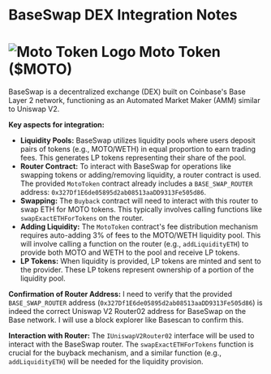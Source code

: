 # BaseSwap DEX Integration Notes

# ![Moto Token Logo](https://qgmvsvq5fn67imzt.public.blob.vercel-storage.com/logo-bulat/%24moto.svg) Moto Token ($MOTO)

BaseSwap is a decentralized exchange (DEX) built on Coinbase's Base Layer 2 network, functioning as an Automated Market Maker (AMM) similar to Uniswap V2.

**Key aspects for integration:**
- **Liquidity Pools:** BaseSwap utilizes liquidity pools where users deposit pairs of tokens (e.g., MOTO/WETH) in equal proportion to earn trading fees. This generates LP tokens representing their share of the pool.
- **Router Contract:** To interact with BaseSwap for operations like swapping tokens or adding/removing liquidity, a router contract is used. The provided `MotoToken` contract already includes a `BASE_SWAP_ROUTER` address: `0x327Df1E6de05895d2ab08513aaDD9313Fe505d86`.
- **Swapping:** The `Buyback` contract will need to interact with this router to swap ETH for MOTO tokens. This typically involves calling functions like `swapExactETHForTokens` on the router.
- **Adding Liquidity:** The `MotoToken` contract's fee distribution mechanism requires auto-adding 3% of fees to the MOTO/WETH liquidity pool. This will involve calling a function on the router (e.g., `addLiquidityETH`) to provide both MOTO and WETH to the pool and receive LP tokens.
- **LP Tokens:** When liquidity is provided, LP tokens are minted and sent to the provider. These LP tokens represent ownership of a portion of the liquidity pool.

**Confirmation of Router Address:**
I need to verify that the provided `BASE_SWAP_ROUTER` address (`0x327Df1E6de05895d2ab08513aaDD9313Fe505d86`) is indeed the correct Uniswap V2 Router02 address for BaseSwap on the Base network. I will use a block explorer like Basescan to confirm this.

**Interaction with Router:**
The `IUniswapV2Router02` interface will be used to interact with the BaseSwap router. The `swapExactETHForTokens` function is crucial for the buyback mechanism, and a similar function (e.g., `addLiquidityETH`) will be needed for the liquidity provision.


